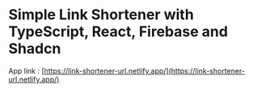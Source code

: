 # Simple Link Shortener with TypeScript, React, Firebase and Shadcn

App link : [https://link-shortener-url.netlify.app/](https://link-shortener-url.netlify.app/)
